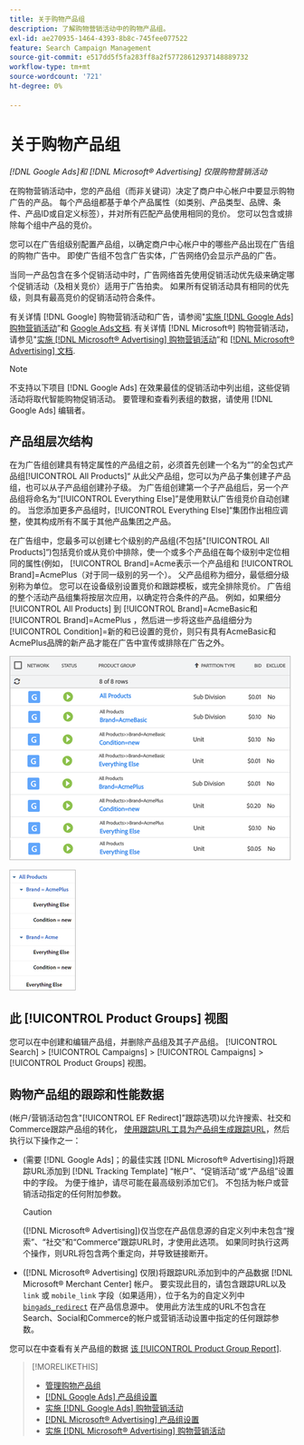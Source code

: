 ```yaml
---
title: 关于购物产品组
description: 了解购物营销活动中的购物产品组。
exl-id: ae270935-1464-4393-8b8c-745fee077522
feature: Search Campaign Management
source-git-commit: e517dd5f5fa283ff8a2f57728612937148889732
workflow-type: tm+mt
source-wordcount: '721'
ht-degree: 0%

---
```


# 关于购物产品组

*[!DNL Google Ads]和 [!DNL Microsoft® Advertising] 仅限购物营销活动*

在购物营销活动中，您的产品组（而非关键词）决定了商户中心帐户中要显示购物广告的产品。 每个产品组都基于单个产品属性（如类别、产品类型、品牌、条件、产品ID或自定义标签），并对所有匹配产品使用相同的竞价。 您可以包含或排除每个组中产品的竞价。

您可以在广告组级别配置产品组，以确定商户中心帐户中的哪些产品出现在广告组的购物广告中。 即使广告组不包含广告实体，广告网络仍会显示产品的广告。

当同一产品包含在多个促销活动中时，广告网络首先使用促销活动优先级来确定哪个促销活动（及相关竞价）适用于广告拍卖。 如果所有促销活动具有相同的优先级，则具有最高竞价的促销活动符合条件。

有关详情 [!DNL Google] 购物营销活动和广告，请参阅&quot;[实施 [!DNL Google Ads] 购物营销活动](/help/search-social-commerce/campaign-management/special-campaign-types/google-shopping-campaigns.md)”和 [Google Ads文档](https://support.google.com/google-ads/answer/3455481?visit_id=638205553638977410-2592024034&amp;rd=1). 有关详情 [!DNL Microsoft®] 购物营销活动，请参见&quot;[实施 [!DNL Microsoft® Advertising] 购物营销活动](/help/search-social-commerce/campaign-management/special-campaign-types/microsoft-shopping-campaigns.md)”和 [[!DNL Microsoft® Advertising] 文档](https://help.bingads.microsoft.com/#apex/3/en/50903/1-500).

>[!NOTE]
>
>不支持以下项目 [!DNL Google Ads] 在效果最佳的促销活动中列出组，这些促销活动将取代智能购物促销活动。 要管理和查看列表组的数据，请使用 [!DNL Google Ads] 编辑者。

## 产品组层次结构

在为广告组创建具有特定属性的产品组之前，必须首先创建一个名为“”的全包式产品组[!UICONTROL All Products]“ 从此父产品组，您可以为产品子集创建子产品组，也可以从子产品组创建孙子级。 为广告组创建第一个子产品组后，另一个产品组将命名为“[!UICONTROL Everything Else]”是使用默认广告组竞价自动创建的。 当您添加更多产品组时，[!UICONTROL Everything Else]“集团作出相应调整，使其构成所有不属于其他产品集团之产品。

在广告组中，您最多可以创建七个级别的产品组(不包括&quot;[!UICONTROL All Products]“)包括竞价或从竞价中排除，使一个或多个产品组在每个级别中定位相同的属性(例如， [!UICONTROL Brand]=Acme表示一个产品组和 [!UICONTROL Brand]=AcmePlus（对于同一级别的另一个）。 父产品组称为细分，最低细分级别称为单位。 您可以在设备级别设置竞价和跟踪模板，或完全排除竞价。 广告组的整个活动产品组集将按层次应用，以确定符合条件的产品。 例如，如果细分 [!UICONTROL All Products] 到 [!UICONTROL Brand]=AcmeBasic和 [!UICONTROL Brand]=AcmePlus ，然后进一步将这些产品组细分为 [!UICONTROL Condition]=新的和已设置的竞价，则只有具有AcmeBasic和AcmePlus品牌的新产品才能在广告中宣传或排除在广告之外。

![产品组集示例](/help/search-social-commerce/assets/product-group-list.png "产品组集示例")

![示例产品组层次结构](/help/search-social-commerce/assets/product-group-tree.png "示例产品组层次结构")

## 此 [!UICONTROL Product Groups] 视图

您可以在中创建和编辑产品组，并删除产品组及其子产品组。 [!UICONTROL Search] > [!UICONTROL Campaigns] > [!UICONTROL Campaigns] > [!UICONTROL Product Groups] 视图。

## 购物产品组的跟踪和性能数据

(帐户/营销活动包含&quot;[!UICONTROL EF Redirect]”跟踪选项)以允许搜索、社交和Commerce跟踪产品组的转化， [使用跟踪URL工具为产品组生成跟踪URL](/help/search-social-commerce/tools/click-tracking-url-generate.md)，然后执行以下操作之一：

* (需要 [!DNL Google Ads]；的最佳实践 [!DNL Microsoft® Advertising])将跟踪URL添加到 [!DNL Tracking Template] “帐户”、“促销活动”或“产品组”设置中的字段。 为便于维护，请尽可能在最高级别添加它们。 不包括为帐户或营销活动指定的任何附加参数。

  >[!CAUTION]
  >
  >([!DNL Microsoft® Advertising])仅当您在产品信息源的自定义列中未包含“搜索”、“社交”和“Commerce”跟踪URL时，才使用此选项。 如果同时执行这两个操作，则URL将包含两个重定向，并导致链接断开。

* ([!DNL Microsoft® Advertising] 仅限)将跟踪URL添加到中的产品数据 [!DNL Microsoft® Merchant Center] 帐户。 要实现此目的，请包含跟踪URL以及 `link` 或 `mobile_link` 字段（如果适用），位于名为的自定义列中 [`bingads_redirect`](https://help.ads.microsoft.com/#apex/3/en/51084/0) 在产品信息源中。 使用此方法生成的URL不包含在Search、Social和Commerce的帐户或营销活动设置中指定的任何跟踪参数。

您可以在中查看有关产品组的数据 [该 [!UICONTROL Product Group Report]](/help/search-social-commerce/reports/management/basic-advanced/product-group-report.md).

>[!MORELIKETHIS]
>
>* [管理购物产品组](product-group-manage.md)
>* [[!DNL Google Ads] 产品组设置](product-group-settings-google.md)
>* [实施 [!DNL Google Ads] 购物营销活动](/help/search-social-commerce/campaign-management/special-campaign-types/google-shopping-campaigns.md)
>* [[!DNL Microsoft® Advertising] 产品组设置](product-group-settings-microsoft.md)
>* [实施 [!DNL Microsoft® Advertising] 购物营销活动](/help/search-social-commerce/campaign-management/special-campaign-types/microsoft-shopping-campaigns.md)
